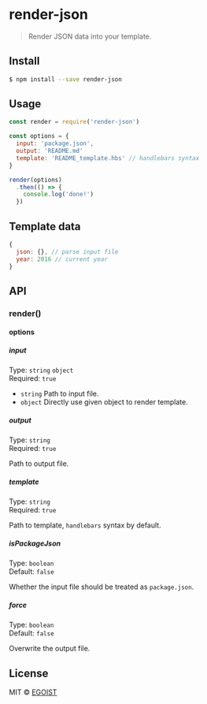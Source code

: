 # render-json

> Render JSON data into your template.

## Install

```bash
$ npm install --save render-json
```

## Usage

```js
const render = require('render-json')

const options = {
  input: 'package.json',
  output: 'README.md'
  template: 'README_template.hbs' // handlebars syntax
}

render(options)
  .then(() => {
    console.log('done!')
  })
```

## Template data

```js
{
  json: {}, // parse input file
  year: 2016 // current year
}
```

## API

### render(<options>)

#### options

##### input

Type: `string` `object`<br>
Required: `true`

- `string` Path to input file.
- `object` Directly use given object to render template.

##### output

Type: `string`<br>
Required: `true`

Path to output file.

##### template

Type: `string`<br>
Required: `true`

Path to template, `handlebars` syntax by default.

##### isPackageJson

Type: `boolean`<br>
Default: `false`

Whether the input file should be treated as `package.json`.

##### force

Type: `boolean`<br>
Default: `false`

Overwrite the output file.

## License

MIT &copy; [EGOIST](https://github.com/egoist)
